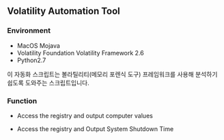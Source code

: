 ## Volatility Automation Tool

### Environment

* MacOS Mojava
* Volatility Foundation Volatility Framework 2.6
* Python2.7

이 자동화 스크립트는 볼라틸리티(메모리 포렌식 도구) 프레임워크를 사용해 분석하기 쉽도록 도와주는 스크립트입니다. 

### Function
* Access the registry and output computer values

* Access the registry and Output System Shutdown Time

